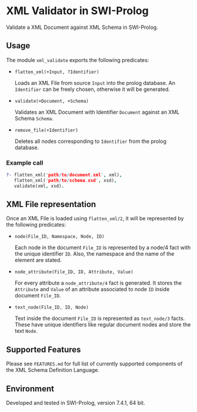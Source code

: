 # XML Validator in SWI-Prolog

Validate a XML Document against XML Schema in SWI-Prolog. 

## Usage

The module `xml_validate` exports the following predicates:

*   `flatten_xml(+Input, ?Identifier)`

    Loads an XML File from source `Input` into the prolog database. 
    An `Identifier` can be freely chosen, otherwise it will be generated.

*   `validate(+Document, +Schema)`

    Validates an XML Document with Identifier `Document` against an XML Schema `Schema`. 

*   `remove_file(+Identifier)`

    Deletes all nodes corresponding to `Identifier` from the prolog database. 

### Example call

```prolog
?- flatten_xml('path/to/document.xml', xml),
   flatten_xml('path/to/schema.xsd', xsd),
   validate(xml, xsd).
```

## XML File representation

Once an XML File is loaded using `flatten_xml/2`, it will be represented by the following predicates:

*   `node(File_ID, Namespace, Node, ID)`

    Each node in the document `File_ID` is represented by a node/4 fact with the unique identifier `ID`. Also, the namespace and the name of the element are stated. 

*   `node_attribute(File_ID, ID, Attribute, Value)`

    For every attribute a `node_attribute/4` fact is generated. It stores the `Attribute` and `Value` of an attribute associated to node `ID` inside document `File_ID`. 

*   `text_node(File_ID, ID, Node)`

    Text inside the document `File_ID` is represented as `text_node/3` facts. These have unique identifiers like regular document nodes and store the text `Node`.

## Supported Features

Please see `FEATURES.md` for full list of currently supported components of the XML Schema Definition Language. 

## Environment

Developed and tested in SWI-Prolog, version 7.4.1, 64 bit.
